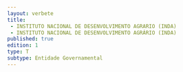 ```yaml
---
layout: verbete
title:
 - INSTITUTO NACIONAL DE DESENVOLVIMENTO AGRARIO (INDA)
 - INSTITUTO NACIONAL DE DESENVOLVIMENTO AGRÁRIO (INDA)
published: true
edition: 1  
type: T
subtype: Entidade Governamental
---
```


